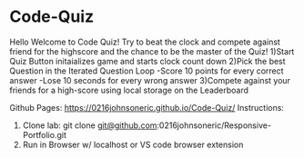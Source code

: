# Code-Quiz

Hello Welcome to Code Quiz! Try to beat the clock and compete against friend for the highscore and the chance to be the master of the Quiz!
1)Start Quiz Button initaializes game and starts clock count down
2)Pick the best Question in the Iterated Question Loop
-Score 10 points for every correct answer
-Lose 10 seconds for every wrong answer
3)Compete against your friends for a high-score using local storage on the Leaderboard

Github Pages: https://0216johnsoneric.github.io/Code-Quiz/
Instructions:
1) Clone lab: git clone git@github.com:0216johnsoneric/Responsive-Portfolio.git
2) Run in Browser w/ localhost or VS code browser extension
